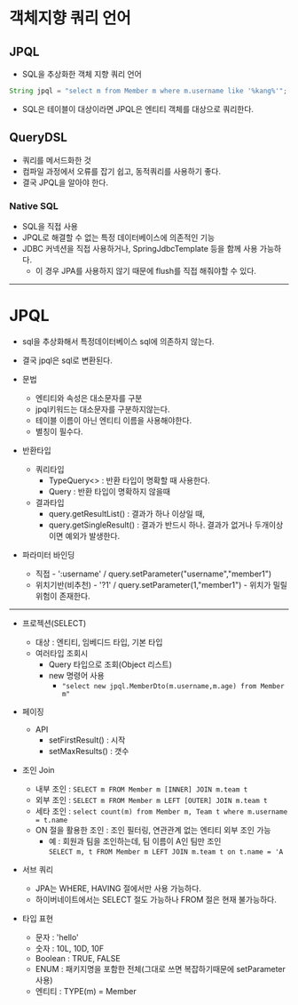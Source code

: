 # 객체지향 쿼리 언어

## JPQL
- SQL을 추상화한 객체 지향 쿼리 언어

```java
String jpql = "select m from Member m where m.username like '%kang%'";
```

- SQL은 테이블이 대상이라면 JPQL은 엔티티 객체를 대상으로 쿼리한다.


## QueryDSL
- 쿼리를 메서드화한 것
- 컴파일 과정에서 오류를 잡기 쉽고, 동적쿼리를 사용하기 좋다.  
- 결국 JPQL을 알아야 한다.

### Native SQL
- SQL을 직접 사용
- JPQL로 해결할 수 없는 특정 데이터베이스에 의존적인 기능
- JDBC 커넥션을 직접 사용하거나, SpringJdbcTemplate 등을 함께 사용 가능하다.  
    - 이 경우 JPA를 사용하지 않기 때문에 flush를 직접 해줘야할 수 있다.

---
# JPQL
- sql을 추상화해서 특정데이터베이스 sql에 의존하지 않는다.
- 결국 jpql은 sql로 변환된다.  

- 문법
    - 엔티티와 속성은 대소문자를 구분
    - jpql키워드는 대소문자를 구분하지않는다.
    - 테이블 이름이 아닌 엔티티 이름을 사용해야한다.
    - 별칭이 필수다.

- 반환타입
    - 쿼리타입
        - TypeQuery<> : 반환 타입이 명확할 때 사용한다.
        - Query : 반환 타입이 명확하지 않을때
    - 결과타입
        - query.getResultList() : 결과가 하나 이상일 때,
        - query.getSingleResult() : 결과가 반드시 하나. 결과가 없거나 두개이상이면 예외가 발생한다.

- 파라미터 바인딩
    - 직접 - ':username' / query.setParameter("username","member1")
    - 위치기반(비추천) - '?1' / query.setParameter(1,"member1") - 위치가 밀릴 위험이 존재한다.  

--- 

- 프로젝션(SELECT)
    - 대상 : 엔티티, 임베디드 타입, 기본 타입
    - 여러타입 조회시  
        - Query 타입으로 조회(Object 리스트)
        - new 명령어 사용
            - ```"select new jpql.MemberDto(m.username,m.age) from Member m"```

- 페이징 
    - API
        - setFirstResult() : 시작
        - setMaxResults() : 갯수

- 조인 Join
    - 내부 조인 : ```SELECT m FROM Member m [INNER] JOIN m.team t```
    - 외부 조인 : ```SELECT m FROM Member m LEFT [OUTER] JOIN m.team t```
    - 세타 조인 : ```select count(m) from Member m, Team t where m.username = t.name```
    - ON 절을 활용한 조인 : 조인 필터링, 연관관계 없는 엔티티 외부 조인 가능
        - 예 : 회원과 팀을 조인하는데, 팀 이름이 A인 팀만 조인  
        ```SELECT m, t FROM Member m LEFT JOIN m.team t on t.name = 'A```

- 서브 쿼리
    - JPA는 WHERE, HAVING 절에서만 사용 가능하다.  
    - 하이버네이트에서는 SELECT 절도 가능하나 FROM 절은 현재 불가능하다.

- 타입 표현
    - 문자 : 'hello'
    - 숫자 : 10L, 10D, 10F
    - Boolean : TRUE, FALSE
    - ENUM : 패키지명을 포함한 전체(그대로 쓰면 복잡하기때문에 setParameter 사용)
    - 엔티티 : TYPE(m) = Member